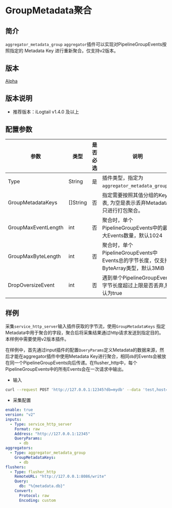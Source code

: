 # GroupMetadata聚合

## 简介

`aggregator_metadata_group` `aggregator`插件可以实现对PipelineGroupEvents按照指定的 Metadata Key 进行重新聚合。仅支持v2版本。

## 版本

[Alpha](../stability-level.md)

## 版本说明

* 推荐版本：iLogtail v1.4.0 及以上

## 配置参数

| 参数                  | 类型       | 是否必选 | 说明                                                           |
|---------------------|----------|------|--------------------------------------------------------------|
| Type                | String   | 是    | 插件类型，指定为`aggregator_metadata_group`。                         |
| GroupMetadataKeys   | []String | 否    | 指定需要按照其值分组的Key列表, 为空是表示丢弃Metadata, 只进行打包聚合。                  |
| GroupMaxEventLength | int      | 否    | 聚合时，单个PipelineGroupEvents中的最大Events数量，默认1024                 |
| GroupMaxByteLength  | int      | 否    | 聚合时，单个PipelineGroupEvents中Events总的字节长度，仅支持ByteArray类型，默认3MiB |
| DropOversizeEvent   | int      | 否    | 遇到单个PipelineGroupEvent字节长度超过上限是否丢弃,默认为true                   |

## 样例

采集`service_http_server`输入插件获取的字节流，使用`GroupMetadataKeys`
指定Metadata中用于聚合的字段，聚合后将采集结果通过http请求发送到指定目的。本样例中需要使用v2版本插件。

在样例中，首先通过input插件的配置`QueryParams`定义Metadata的数据来源，然后才能在aggregator插件中使用Metadata
Key进行聚合，相同`db`的Events会被放在同一个PipelineGroupEvents向后传递。在flusher_http中，每个PipelineGroupEvents中的所有Events会在一次请求中输出。

* 输入

```bash
curl --request POST 'http://127.0.0.1:12345?db=mydb' --data 'test,host=server01,region=cn value=0.1'
```

* 采集配置

```yaml
enable: true
version: "v2"
inputs:
  - Type: service_http_server
    Format: raw
    Address: "http://127.0.0.1:12345"
    QueryParams:
      - db
aggregators:
  - Type: aggregator_metadata_group
    GroupMetadataKeys:
      - db
flushers:
  - Type: flusher_http
    RemoteURL: "http://127.0.0.1:8086/write"
    Query:
      db: "%{metadata.db}"
    Convert:
      Protocol: raw
      Encoding: custom
```
